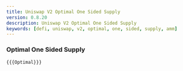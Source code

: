 ```yaml
---
title: Uniswap V2 Optimal One Sided Supply
version: 0.8.20
description: Uniswap V2 Optimal One Sided Supply
keywords: [defi, uniswap, v2, optimal, one, sided, supply, amm]
---
```


### Optimal One Sided Supply

```solidity
{{{Optimal}}}
```
